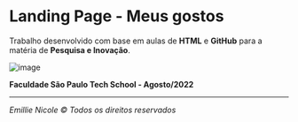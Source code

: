 <h1>Landing Page - Meus gostos</h1>

Trabalho desenvolvido com base em aulas de <b>HTML</b> e <b>GitHub</b> para a matéria de <b>Pesquisa e Inovação</b>.

![image](https://user-images.githubusercontent.com/110927737/186048172-f23d85b4-5fed-4e5e-a570-428a06a1dbc7.png)


<b>Faculdade São Paulo Tech School - Agosto/2022</b>
<br><hr>
<i>Emillie Nicole © Todos os direitos reservados</i> 
